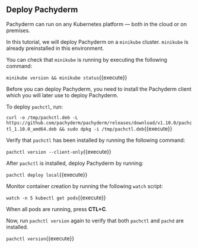 ## Deploy Pachyderm

Pachyderm can run on any Kubernetes platform — both in the cloud
or on premises.

In this tutorial, we will deploy Pachyderm on a `minikube` cluster.
`minikube` is already preinstalled in this environment.

You can check that `minikube` is running by executing the following
command:

`minikube version && minikube status`{{execute}}

Before you can deploy Pachyderm, you need to install the Pachyderm
client which you will later use to deploy Pachyderm.

To deploy `pachctl`, run:

`curl -o /tmp/pachctl.deb -L https://github.com/pachyderm/pachyderm/releases/download/v1.10.0/pachctl_1.10.0_amd64.deb && sudo dpkg -i /tmp/pachctl.deb`{{execute}}

Verify that `pachctl` has been installed by running the following command:

`pachctl version --client-only`{{execute}}

After `pachctl` is installed, deploy Pachyderm by running:

`pachctl deploy local`{{execute}}

Monitor container creation by running the following `watch` script:

`watch -n 5 kubectl get pods`{{execute}}

When all pods are running, press **CTL+C**.

Now, run `pachctl version` again to verify that both `pachctl`
and `pachd` are installed.

`pachctl version`{{execute}}
